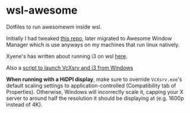 
# wsl-awesome

Dotfiles to run awesomewm inside wsl. 

Initially I had tweaked [this repo](https://github.com/Xyene/wsl-dotfiles), later migrated to Awesome Window Manager
which is use anyways on my machines that run linux natively.


Xyene's has written about running i3 on wsl [here](https://tbrindus.ca/ricing-wsl/).

Also a [script to launch VcXsrv and i3 from Windows](https://github.com/Xyene/wsl-dotfiles/blob/master/wsl.vbs)

**When running with a HiDPI display**, make sure to override `VcXsrv.exe`'s default scaling settings to application-controlled
(Compatibility tab of Properties). Otherwise, Windows will incorrectly scale it, capping your X server to around half the
resolution it should be displaying at (e.g. 1600p instead of 4K).

